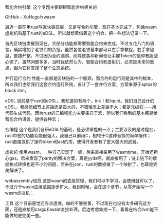 智能合约引擎
​
这个专题主要聊聊智能合约相关的

GitHub - XuHugo/xwasm

最近一直在用rust写区块链底层，又是写合约引擎，现在基本完成了，包括wasm虚拟机和基于rust的eDSL。所以就想着借着这个机会，把一些想法记录一下。

首先区块链发展到现在，大部分功能都需要智能合约来完成，不过五花八门的语言，确实增加了老铁们的负担，虽然各位老铁基本都可以左手拿教程，右手拿键盘，直接开整。不过因为合约漏洞，而导致各种新闻也让手握Token的信仰者胆战心惊了。虽然问题多多，当时我依然认为，智能合约和虚拟机，必须是未来的重点，因为它将支撑了整个生态系统。

并行运行合约
性能一直都是区块链的一个瓶颈，而合约的运行则是其中的根本，所以我们也给我们这套合约运行系统，设计了一套并行方案，方案来源于aptos的block stm。

eDSL
目前基于rust的eDSL，我知道的有两个，ink！和liquid。我们自己设计的eDSL，我感觉细节上差距还是蛮大的，不错理念上差距不大；都是元编程——用代码生成代码，因为rust的元编程能力主要来自于宏，所以我们看到的基本都是给智能合约语言，提供各种宏；

宏编程
这个是我们自研eDSL的基础，是必须掌握的一点；主要涉及的是过程宏，rust中宏的功能功能很强大，我自己以前用C，相较于C这种替换的简单操作；rust直接提供了操作token和ast的库，使得开发者有了更大强大的武器。

虚拟机
使用wasm，一种自己实现了一版，后来直接采用了wasmtime，开始还担心gas，后来发现了parity的解决方案，真是yyds啊，就直接用了；链上链下的数据格式转换也是不小的问题，后来在json、rust的数据做了一个映射了，也算是完美解决了。

webassembly规范
这是wasm的底层原理，我们可以不学习，会使用就可以了，不过介于wasm应用范围逐步扩大，我到时候，会在这个章节，从零开始写一个wasm虚拟机；

工具
这个目前感觉还有点遗憾，做的不够完善，不过现在也没有太多研究这方面，还是直接用cargo和wabt直接处理，后边考虑集成一下，看看在结合llvm能不能做的更完美一些。

​